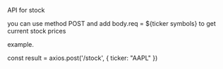API for stock

you can use method POST and add body.req = ${ticker symbols} to get current stock prices

example.

const result = axios.post('/stock', {
    ticker: "AAPL"
  })
